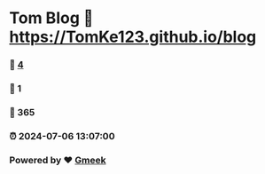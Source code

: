 # Tom Blog :link: https://TomKe123.github.io/blog 
### :page_facing_up: [4](https://TomKe123.github.io/blog/tag.html) 
### :speech_balloon: 1 
### :hibiscus: 365 
### :alarm_clock: 2024-07-06 13:07:00 
### Powered by :heart: [Gmeek](https://github.com/Meekdai/Gmeek)
